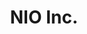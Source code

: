 ---
title: 'NIO Inc.'
link : 'https://www.nio.com/'
job : 'Research intern'
job_content: 'Developing static analyzers and SCA tools.'
start_time: '2023.10'
end_time  : '2024.03'
---